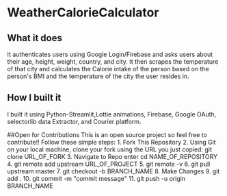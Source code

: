 # WeatherCalorieCalculator
## What it does
It authenticates users using Google Login/Firebase and asks users about their age, height, weight, country, and city. It then scrapes the temperature of that city and calculates the Calorie intake of the person based on the person's BMI and the temperature of the city the user resides in. 

## How I built it
I built it using Python-Streamlit,Lottie animations, Firebase, Google OAuth, selectorlib data Extractor, and Courier platform.

##Open for Contributions
This is an open source project so feel free to contribute!!
Follow these simple steps:
        1. Fork This Repository
	2.  Using Git on your local machine, clone your fork using the URL you just copied: git clone URL_OF_FORK
	3.  Navigate to Repo enter cd NAME_OF_REPOSITORY
	4.  git remote add upstream URL_OF_PROJECT
	5.  git remote -v
	6.  git pull upstream master
	7.  git checkout -b BRANCH_NAME
	8.  Make Changes
	9.  git add .
       10.  git commit -m "commit message"
       11.  git push -u origin BRANCH_NAME
